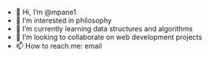 - 👋 Hi, I’m @mpane1
- 👀 I’m interested in philosophy
- 🌱 I’m currently learning data structures and algorithms
- 💞️ I’m looking to collaborate on web development projects
- 📫 How to reach me: email

<!---
mpane1/mpane1 is a ✨ special ✨ repository because its `README.md` (this file) appears on your GitHub profile.
You can click the Preview link to take a look at your changes.
--->
